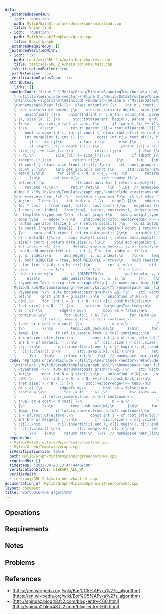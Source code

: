 ```yaml
---
data:
  _extendedDependsOn:
  - icon: ':question:'
    path: Mylib/DataStructure/UnionFind/unionfind.cpp
    title: Union-find
  - icon: ':question:'
    path: Mylib/Graph/Template/graph.cpp
    title: Basic graph
  _extendedRequiredBy: []
  _extendedVerifiedWith:
  - icon: ':x:'
    path: test/aoj/GRL_2_A/main.boruvka.test.cpp
    title: test/aoj/GRL_2_A/main.boruvka.test.cpp
  _isVerificationFailed: true
  _pathExtension: cpp
  _verificationStatusIcon: ':x:'
  attributes:
    links: []
  bundledCode: "#line 2 \"Mylib/Graph/MinimumSpanningTree/boruvka.cpp\"\n#include\
    \ <utility>\n#include <vector>\n#line 2 \"Mylib/DataStructure/UnionFind/unionfind.cpp\"\
    \n#include <algorithm>\n#include <numeric>\n#line 5 \"Mylib/DataStructure/UnionFind/unionfind.cpp\"\
    \n\nnamespace haar_lib {\n  class unionfind {\n    int n_, count_;\n    mutable\
    \ std::vector<int> parent_;\n    std::vector<int> depth_, size_;\n\n  public:\n\
    \    unionfind() {}\n    unionfind(int n) : n_(n), count_(n), parent_(n), depth_(n,\
    \ 1), size_(n, 1) {\n      std::iota(parent_.begin(), parent_.end(), 0);\n   \
    \ }\n\n    int root_of(int i) const {\n      if (parent_[i] == i)\n        return\
    \ i;\n      else\n        return parent_[i] = root_of(parent_[i]);\n    }\n\n\
    \    bool is_same(int i, int j) const { return root_of(i) == root_of(j); }\n\n\
    \    int merge(int i, int j) {\n      const int ri = root_of(i), rj = root_of(j);\n\
    \      if (ri == rj)\n        return ri;\n      else {\n        --count_;\n  \
    \      if (depth_[ri] < depth_[rj]) {\n          parent_[ri] = rj;\n         \
    \ size_[rj] += size_[ri];\n          return rj;\n        } else {\n          parent_[rj]\
    \ = ri;\n          size_[ri] += size_[rj];\n          if (depth_[ri] == depth_[rj])\
    \ ++depth_[ri];\n          return ri;\n        }\n      }\n    }\n\n    int size_of(int\
    \ i) const { return size_[root_of(i)]; }\n\n    int count_groups() const { return\
    \ count_; }\n\n    auto get_groups() const {\n      std::vector<std::vector<int>>\
    \ ret(n_);\n\n      for (int i = 0; i < n_; ++i) {\n        ret[root_of(i)].push_back(i);\n\
    \      }\n\n      ret.erase(\n          std::remove_if(\n              ret.begin(),\
    \ ret.end(),\n              [](const auto &a) { return a.empty(); }),\n      \
    \    ret.end());\n\n      return ret;\n    }\n  };\n}  // namespace haar_lib\n\
    #line 2 \"Mylib/Graph/Template/graph.cpp\"\n#include <iostream>\n#line 4 \"Mylib/Graph/Template/graph.cpp\"\
    \n\nnamespace haar_lib {\n  template <typename T>\n  struct edge {\n    int from,\
    \ to;\n    T cost;\n    int index = -1;\n    edge() {}\n    edge(int from, int\
    \ to, T cost) : from(from), to(to), cost(cost) {}\n    edge(int from, int to,\
    \ T cost, int index) : from(from), to(to), cost(cost), index(index) {}\n  };\n\
    \n  template <typename T>\n  struct graph {\n    using weight_type = T;\n    using\
    \ edge_type   = edge<T>;\n\n    std::vector<std::vector<edge<T>>> data;\n\n  \
    \  auto& operator[](size_t i) { return data[i]; }\n    const auto& operator[](size_t\
    \ i) const { return data[i]; }\n\n    auto begin() const { return data.begin();\
    \ }\n    auto end() const { return data.end(); }\n\n    graph() {}\n    graph(int\
    \ N) : data(N) {}\n\n    bool empty() const { return data.empty(); }\n    int\
    \ size() const { return data.size(); }\n\n    void add_edge(int i, int j, T w,\
    \ int index = -1) {\n      data[i].emplace_back(i, j, w, index);\n    }\n\n  \
    \  void add_undirected(int i, int j, T w, int index = -1) {\n      add_edge(i,\
    \ j, w, index);\n      add_edge(j, i, w, index);\n    }\n\n    template <size_t\
    \ I, bool DIRECTED = true, bool WEIGHTED = true>\n    void read(int M) {\n   \
    \   for (int i = 0; i < M; ++i) {\n        int u, v;\n        std::cin >> u >>\
    \ v;\n        u -= I;\n        v -= I;\n        T w = 1;\n        if (WEIGHTED)\
    \ std::cin >> w;\n        if (DIRECTED)\n          add_edge(u, v, w, i);\n   \
    \     else\n          add_undirected(u, v, w, i);\n      }\n    }\n  };\n\n  template\
    \ <typename T>\n  using tree = graph<T>;\n}  // namespace haar_lib\n#line 6 \"\
    Mylib/Graph/MinimumSpanningTree/boruvka.cpp\"\n\nnamespace haar_lib {\n  template\
    \ <typename T>\n  auto boruvka(const graph<T> &g) {\n    std::vector<edge<T>>\
    \ ret;\n    const int N = g.size();\n\n    unionfind uf(N);\n    std::vector<std::vector<int>>\
    \ c(N);\n    for (int i = 0; i < N; ++i) c[i].push_back(i);\n\n    while ((int)\
    \ (ret.size()) < N - 1) {\n      std::vector<edge<T>> temp;\n\n      for (auto\
    \ &a : c) {\n        edge<T> m;\n        bool ok = false;\n\n        if (a.empty())\
    \ continue;\n\n        for (auto i : a) {\n          for (auto &e : g[i]) {\n\
    \            if (uf.is_same(e.from, e.to)) continue;\n            if (not std::exchange(ok,\
    \ true) or e.cost < m.cost) {\n              m = e;\n            }\n         \
    \ }\n        }\n\n        temp.push_back(m);\n      }\n\n      for (auto &e :\
    \ temp) {\n        if (uf.is_same(e.from, e.to)) continue;\n\n        const int\
    \ i = uf.root_of(e.from);\n        const int j = uf.root_of(e.to);\n        const\
    \ int k = uf.merge(i, j);\n\n        if (c[i].size() < c[j].size()) std::swap(c[i],\
    \ c[j]);\n\n        c[i].insert(c[i].end(), c[j].begin(), c[j].end());\n     \
    \   c[j].clear();\n\n        std::swap(c[k], c[i]);\n\n        ret.push_back(e);\n\
    \      }\n    }\n\n    return ret;\n  }\n}  // namespace haar_lib\n"
  code: "#pragma once\n#include <utility>\n#include <vector>\n#include \"Mylib/DataStructure/UnionFind/unionfind.cpp\"\
    \n#include \"Mylib/Graph/Template/graph.cpp\"\n\nnamespace haar_lib {\n  template\
    \ <typename T>\n  auto boruvka(const graph<T> &g) {\n    std::vector<edge<T>>\
    \ ret;\n    const int N = g.size();\n\n    unionfind uf(N);\n    std::vector<std::vector<int>>\
    \ c(N);\n    for (int i = 0; i < N; ++i) c[i].push_back(i);\n\n    while ((int)\
    \ (ret.size()) < N - 1) {\n      std::vector<edge<T>> temp;\n\n      for (auto\
    \ &a : c) {\n        edge<T> m;\n        bool ok = false;\n\n        if (a.empty())\
    \ continue;\n\n        for (auto i : a) {\n          for (auto &e : g[i]) {\n\
    \            if (uf.is_same(e.from, e.to)) continue;\n            if (not std::exchange(ok,\
    \ true) or e.cost < m.cost) {\n              m = e;\n            }\n         \
    \ }\n        }\n\n        temp.push_back(m);\n      }\n\n      for (auto &e :\
    \ temp) {\n        if (uf.is_same(e.from, e.to)) continue;\n\n        const int\
    \ i = uf.root_of(e.from);\n        const int j = uf.root_of(e.to);\n        const\
    \ int k = uf.merge(i, j);\n\n        if (c[i].size() < c[j].size()) std::swap(c[i],\
    \ c[j]);\n\n        c[i].insert(c[i].end(), c[j].begin(), c[j].end());\n     \
    \   c[j].clear();\n\n        std::swap(c[k], c[i]);\n\n        ret.push_back(e);\n\
    \      }\n    }\n\n    return ret;\n  }\n}  // namespace haar_lib\n"
  dependsOn:
  - Mylib/DataStructure/UnionFind/unionfind.cpp
  - Mylib/Graph/Template/graph.cpp
  isVerificationFile: false
  path: Mylib/Graph/MinimumSpanningTree/boruvka.cpp
  requiredBy: []
  timestamp: '2021-04-23 23:44:44+09:00'
  verificationStatus: LIBRARY_ALL_WA
  verifiedWith:
  - test/aoj/GRL_2_A/main.boruvka.test.cpp
documentation_of: Mylib/Graph/MinimumSpanningTree/boruvka.cpp
layout: document
title: "Bor\u016Fvka algorithm"
---
```


## Operations

## Requirements

## Notes

## Problems

## References

- [https://en.wikipedia.org/wiki/Bor%C5%AFvka%27s_algorithm](https://en.wikipedia.org/wiki/Bor%C5%AFvka%27s_algorithm)
- [http://spinda2.blog48.fc2.com/blog-entry-560.html](http://spinda2.blog48.fc2.com/blog-entry-560.html)
